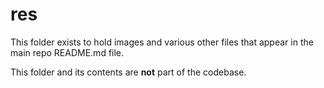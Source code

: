 # res

This folder exists to hold images and various other files that appear in the main repo README.md file.

This folder and its contents are **not** part of the codebase.